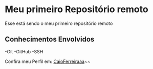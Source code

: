# Meu primeiro Repositório remoto

Esse está sendo o meu primeiro repositório remoto

## Conhecimentos Envolvidos

-Git
-GitHub
-SSH

Confira meu Perfil em: [CaioFerreiraaa](https://github.com/CaioFerreiraaa)~~